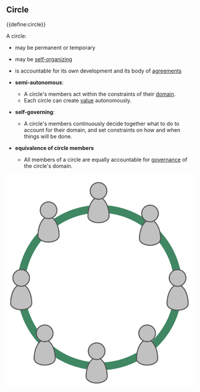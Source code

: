 ## Circle

{{define:circle}}

A circle:

-   may be permanent or temporary
-   may be [self-organizing](glossary:self-organization)
-   is accountable for its own development and its body of [agreements](glossary:agreement)

-   **semi-autonomous**:
    -   A circle's members act within the constraints of their [domain](glossary:domain).
    -   Each circle can create [value](glossary:value) autonomously.
-   **self-governing**:
    -   A circle's members continuously decide together what to do to account for their domain, and set constraints on how and when things will be done.
-  **equivalence of circle members**
    -   All members of a circle are equally accountable for [governance](glossary:governance) of the circle's domain.

![All members of a circle are equally accountable for governance of the circle's domain](img/circle/circle.png)  
